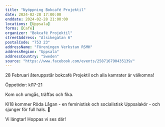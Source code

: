 ```yaml
---
title: "Nyöppning Bokcafé Projektil"
date: 2024-02-28 17:00:00 
enddate: 2024-02-28 21:00:00
locations: [Uppsala]
forms: [Café]
organizer: "Bokcafé Projektil"
streetAddress: "Alsikegatan 6"
postalCode: "753 23"
addressName: "Föreningen Verkstan RSMH"
addressRegion: "Uppsala"
addressCountry: "Sweden"
source: "https://www.facebook.com/events/258716790435139/"
---
```


28 Februari återuppstår bokcafé Projektil och alla kamrater är välkomna!

Öppetider: kl17-21

Kom och umgås, träffas och fika.

Kl18 kommer Röda Lågan - en feministisk och socialistisk Uppsalakör - och sjunger för full hals. 🥁

Vi längtar! Hoppas vi ses där!
